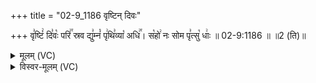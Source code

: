 +++
title = "02-9_1186 वृष्टिन् दिवः"

+++
वृ꣣ष्टिं꣢ दि꣣वः꣡ परि꣢꣯ स्रव द्यु꣣म्नं꣡ पृ꣢थि꣣व्या꣡ अधि꣢꣯। स꣡हो꣢ नः सोम पृ꣣त्सु꣡ धाः꣢ ॥ 02-9:1186 ॥ ॥2 (ति)॥

<details><summary>मूलम् (VC)</summary>

वृ꣣ष्टिं꣢ दि꣣वः꣡ परि꣢꣯ स्रव द्यु꣣म्नं꣡ पृ꣢थि꣣व्या꣡ अधि꣢꣯ । स꣡हो꣢ नः सोम पृ꣣त्सु꣡ धाः꣢ ॥११८६॥
</details>

<details><summary>विस्वर-मूलम् (VC)</summary>

वृष्टिं दिवः परि स्रव द्युम्नं पृथिव्या अधि । सहो नः सोम पृत्सु धाः ॥११८६॥
</details>